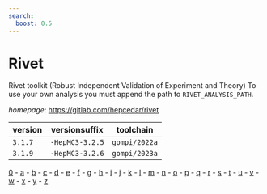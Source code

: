 ```yaml
---
search:
  boost: 0.5
---
```

# Rivet

Rivet toolkit (Robust Independent Validation of Experiment and Theory)  To use your own analysis you must append the path to `RIVET_ANALYSIS_PATH`.

*homepage*: <https://gitlab.com/hepcedar/rivet>

version | versionsuffix | toolchain
--------|---------------|----------
``3.1.7`` | ``-HepMC3-3.2.5`` | ``gompi/2022a``
``3.1.9`` | ``-HepMC3-3.2.6`` | ``gompi/2023a``

[0](../0/index.md) - [a](../a/index.md) - [b](../b/index.md) - [c](../c/index.md) - [d](../d/index.md) - [e](../e/index.md) - [f](../f/index.md) - [g](../g/index.md) - [h](../h/index.md) - [i](../i/index.md) - [j](../j/index.md) - [k](../k/index.md) - [l](../l/index.md) - [m](../m/index.md) - [n](../n/index.md) - [o](../o/index.md) - [p](../p/index.md) - [q](../q/index.md) - [r](../r/index.md) - [s](../s/index.md) - [t](../t/index.md) - [u](../u/index.md) - [v](../v/index.md) - [w](../w/index.md) - [x](../x/index.md) - [y](../y/index.md) - [z](../z/index.md)

